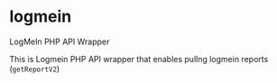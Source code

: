 logmein
=======

LogMeIn PHP API Wrapper

This is Logmein PHP API wrapper that enables pullng logmein reports (`getReportV2`)
